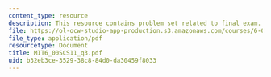 ```yaml
---
content_type: resource
description: This resource contains problem set related to final exam.
file: https://ol-ocw-studio-app-production.s3.amazonaws.com/courses/6-00sc-introduction-to-computer-science-and-programming-spring-2011/b32eb3ce352938c884d0da30459f8033_MIT6_00SCS11_q3.pdf
file_type: application/pdf
resourcetype: Document
title: MIT6_00SCS11_q3.pdf
uid: b32eb3ce-3529-38c8-84d0-da30459f8033
---
```

